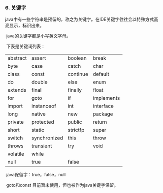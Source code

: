 ### 6. 关键字

​       java中有一些字符串是预留的，称之为关键字。在IDE关键字往往会以特殊方式高亮显示，标识出来。

​       java的关键字都是小写英文字母。

​       下表是关键词列表：

|          |              |          |            |
| -------- | ------------ | -------- | ---------- |
| abstract | assert       | boolean  | break      |
| byte     | case         | catch    | char       |
| class    | const        | continue | default    |
| do       | double       | else     | enum       |
| extends  | final        | finally  | float      |
| for      | goto         | if       | implements |
| import   | instanceof   | int      | interface  |
| long     | native       | new      | package    |
| private  | protected    | public   | return     |
| short    | static       | strictfp | super      |
| switch   | synchronized | this     | throw      |
| throws   | transient    | try      | void       |
| volatile | while        |          |            |
| null     | true         | false    |            |

​    java保留字：true，false，null

​    goto和const 目前暂未使用，但也被作为java关键字保留。

​    